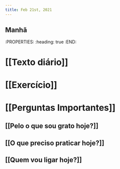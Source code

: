 ```yaml
---
title: Feb 21st, 2021
---
```


## Manhã
:PROPERTIES:
:heading: true
:END:
# [[Texto diário]]
##
# [[Exercício]]
#
# [[Perguntas Importantes]]
## [[Pelo o que sou grato hoje?]]
## [[O que preciso praticar hoje?]]
## [[Quem vou ligar hoje?]]
##

